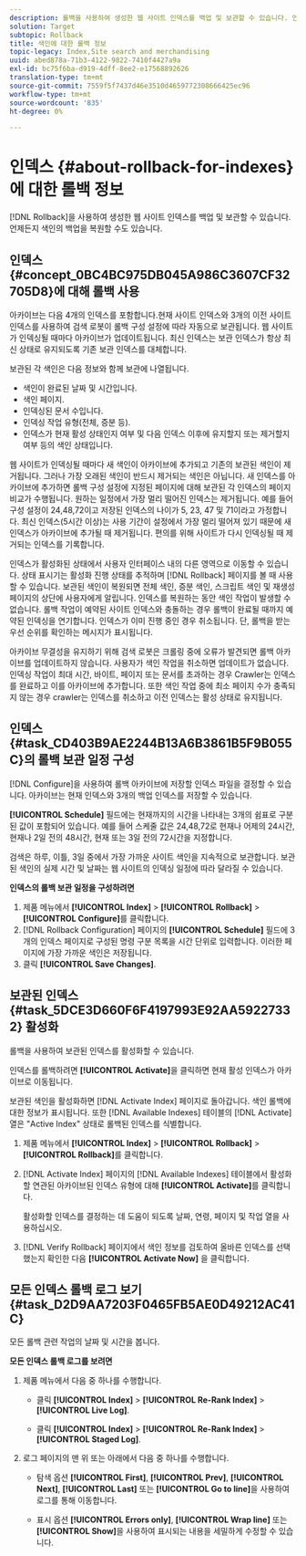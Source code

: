 ```yaml
---
description: 롤백을 사용하여 생성한 웹 사이트 인덱스를 백업 및 보관할 수 있습니다. 언제든지 색인의 백업을 복원할 수도 있습니다.
solution: Target
subtopic: Rollback
title: 색인에 대한 롤백 정보
topic-legacy: Index,Site search and merchandising
uuid: abed878a-71b3-4122-9822-7410f4427a9a
exl-id: bc75f6ba-d919-4dff-8ee2-e17568892626
translation-type: tm+mt
source-git-commit: 7559f5f7437d46e3510d4659772308666425ec96
workflow-type: tm+mt
source-wordcount: '835'
ht-degree: 0%

---
```


# 인덱스 {#about-rollback-for-indexes}에 대한 롤백 정보

[!DNL Rollback]을 사용하여 생성한 웹 사이트 인덱스를 백업 및 보관할 수 있습니다. 언제든지 색인의 백업을 복원할 수도 있습니다.

## 인덱스 {#concept_0BC4BC975DB045A986C3607CF32705D8}에 대해 롤백 사용

아카이브는 다음 4개의 인덱스를 포함합니다.현재 사이트 인덱스와 3개의 이전 사이트 인덱스를 사용하여 검색 로봇이 롤백 구성 설정에 따라 자동으로 보관됩니다. 웹 사이트가 인덱싱될 때마다 아카이브가 업데이트됩니다. 최신 인덱스는 보관 인덱스가 항상 최신 상태로 유지되도록 기존 보관 인덱스를 대체합니다.

보관된 각 색인은 다음 정보와 함께 보관에 나열됩니다.

* 색인이 완료된 날짜 및 시간입니다.
* 색인 페이지.
* 인덱싱된 문서 수입니다.
* 인덱싱 작업 유형(전체, 증분 등).
* 인덱스가 현재 활성 상태인지 여부 및 다음 인덱스 이후에 유지할지 또는 제거할지 여부 등의 색인 상태입니다.

웹 사이트가 인덱싱될 때마다 새 색인이 아카이브에 추가되고 기존의 보관된 색인이 제거됩니다. 그러나 가장 오래된 색인이 반드시 제거되는 색인은 아닙니다. 새 인덱스를 아카이브에 추가하면 롤백 구성 설정에 지정된 페이지에 대해 보관된 각 인덱스의 페이지 비교가 수행됩니다. 원하는 일정에서 가장 멀리 떨어진 인덱스는 제거됩니다. 예를 들어 구성 설정이 24,48,72이고 저장된 인덱스의 나이가 5, 23, 47 및 71이라고 가정합니다. 최신 인덱스(5시간 이상)는 사용 기간이 설정에서 가장 멀리 떨어져 있기 때문에 새 인덱스가 아카이브에 추가될 때 제거됩니다. 편의를 위해 사이트가 다시 인덱싱될 때 제거되는 인덱스를 기록합니다.

인덱스가 활성화된 상태에서 사용자 인터페이스 내의 다른 영역으로 이동할 수 있습니다. 상태 표시기는 활성화 진행 상태를 추적하며 [!DNL Rollback] 페이지를 볼 때 사용할 수 있습니다. 보관된 색인이 복원되면 전체 색인, 증분 색인, 스크립트 색인 및 재생성 페이지의 상단에 사용자에게 알립니다. 인덱스를 복원하는 동안 색인 작업이 발생할 수 없습니다. 롤백 작업이 예약된 사이트 인덱스와 충돌하는 경우 롤백이 완료될 때까지 예약된 인덱싱을 연기합니다. 인덱스가 이미 진행 중인 경우 취소됩니다. 단, 롤백을 받는 우선 순위를 확인하는 메시지가 표시됩니다.

아카이브 무결성을 유지하기 위해 검색 로봇은 크롤링 중에 오류가 발견되면 롤백 아카이브를 업데이트하지 않습니다. 사용자가 색인 작업을 취소하면 업데이트가 없습니다. 인덱싱 작업이 최대 시간, 바이트, 페이지 또는 문서를 초과하는 경우 Crawler는 인덱스를 완료하고 이를 아카이브에 추가합니다. 또한 색인 작업 중에 최소 페이지 수가 충족되지 않는 경우 crawler는 인덱스를 취소하고 이전 인덱스는 활성 상태로 유지됩니다.

## 인덱스 {#task_CD403B9AE2244B13A6B3861B5F9B055C}의 롤백 보관 일정 구성

[!DNL Configure]을 사용하여 롤백 아카이브에 저장할 인덱스 파일을 결정할 수 있습니다. 아카이브는 현재 인덱스와 3개의 백업 인덱스를 저장할 수 있습니다.

**[!UICONTROL Schedule]** 필드에는 현재까지의 시간을 나타내는 3개의 쉼표로 구분된 값이 포함되어 있습니다. 예를 들어 스케줄 값은 24,48,72로 현재나 어제의 24시간, 현재나 2일 전의 48시간, 현재 또는 3일 전의 72시간을 지정합니다.

검색은 하루, 이틀, 3일 중에서 가장 가까운 사이트 색인을 지속적으로 보관합니다. 보관된 색인의 실제 시간 및 날짜는 웹 사이트의 인덱싱 일정에 따라 달라질 수 있습니다.

**인덱스의 롤백 보관 일정을 구성하려면**

1. 제품 메뉴에서 **[!UICONTROL Index]** > **[!UICONTROL Rollback]** > **[!UICONTROL Configure]**&#x200B;를 클릭합니다.
1. [!DNL Rollback Configuration] 페이지의 **[!UICONTROL Schedule]** 필드에 3개의 인덱스 페이지로 구성된 명령 구분 목록을 시간 단위로 입력합니다. 이러한 페이지에 가장 가까운 색인은 저장됩니다.
1. 클릭 **[!UICONTROL Save Changes]**.

## 보관된 인덱스 {#task_5DCE3D660F6F4197993E92AA59227332} 활성화

롤백을 사용하여 보관된 인덱스를 활성화할 수 있습니다.

인덱스를 롤백하려면 **[!UICONTROL Activate]**&#x200B;을 클릭하면 현재 활성 인덱스가 아카이브로 이동됩니다.

보관된 색인을 활성화하면 [!DNL Activate Index] 페이지로 돌아갑니다. 색인 롤백에 대한 정보가 표시됩니다. 또한 [!DNL Available Indexes] 테이블의 [!DNL Activate] 열은 &quot;Active Index&quot; 상태로 롤백된 인덱스를 식별합니다.

1. 제품 메뉴에서 **[!UICONTROL Index]** > **[!UICONTROL Rollback]** > **[!UICONTROL Rollback]**&#x200B;를 클릭합니다.
1. [!DNL Activate Index] 페이지의 [!DNL Available Indexes] 테이블에서 활성화할 연관된 아카이브된 인덱스 유형에 대해 **[!UICONTROL Activate]**&#x200B;를 클릭합니다.

   활성화할 인덱스를 결정하는 데 도움이 되도록 날짜, 연령, 페이지 및 작업 열을 사용하십시오.
1. [!DNL Verify Rollback] 페이지에서 색인 정보를 검토하여 올바른 인덱스를 선택했는지 확인한 다음 **[!UICONTROL Activate Now]** 을 클릭합니다.

## 모든 인덱스 롤백 로그 보기 {#task_D2D9AA7203F0465FB5AE0D49212AC41C}

모든 롤백 관련 작업의 날짜 및 시간을 봅니다.

**모든 인덱스 롤백 로그를 보려면**

1. 제품 메뉴에서 다음 중 하나를 수행합니다.

   * 클릭 **[!UICONTROL Index]** > **[!UICONTROL Re-Rank Index]** > **[!UICONTROL Live Log]**.

   * 클릭 **[!UICONTROL Index]** > **[!UICONTROL Re-Rank Index]** > **[!UICONTROL Staged Log]**.

1. 로그 페이지의 맨 위 또는 아래에서 다음 중 하나를 수행합니다.

   * 탐색 옵션 **[!UICONTROL First]**, **[!UICONTROL Prev]**, **[!UICONTROL Next]**, **[!UICONTROL Last]** 또는 **[!UICONTROL Go to line]**&#x200B;을 사용하여 로그를 통해 이동합니다.

   * 표시 옵션 **[!UICONTROL Errors only]**, **[!UICONTROL Wrap line]** 또는 **[!UICONTROL Show]**&#x200B;을 사용하여 표시되는 내용을 세밀하게 수정할 수 있습니다.
